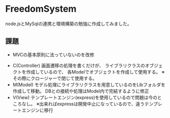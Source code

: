 # FreedomSystem

node.jsとMySqlの連携と環境構築の勉強に作成してみました。

## 課題
* MVCの基本原則に法っていないのを改修
 - C(Controller) 画面遷移の処理を書くだけが、
   ライブラリクラスのオブジェクトを作成しているので、
   各Modelでオブジェクトを作成して使用する。
   ※その際にクロージャーで閉じて使用する。
 - M(Model) モデル処理にライブラリクラスを用意しているのをLibフォルダを作成して移動。
   DBとの接続や処理はModel内で完結するように修正
 - V(View) テンプレートエンジン(express)を使用しているので問題は今のところなし。
   ※出来ればexpressは開発中止になっているので、違うテンプレートエンジンに移行
